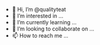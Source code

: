 - 👋 Hi, I’m @qualityteat
- 👀 I’m interested in ...
- 🌱 I’m currently learning ...
- 💞️ I’m looking to collaborate on ...
- 📫 How to reach me ...

<!---
qualityteat/qualityteat is a ✨ special ✨ repository because its `README.md` (this file) appears on your GitHub profile.
You can click the Preview link to take a look at your changes.
--->
